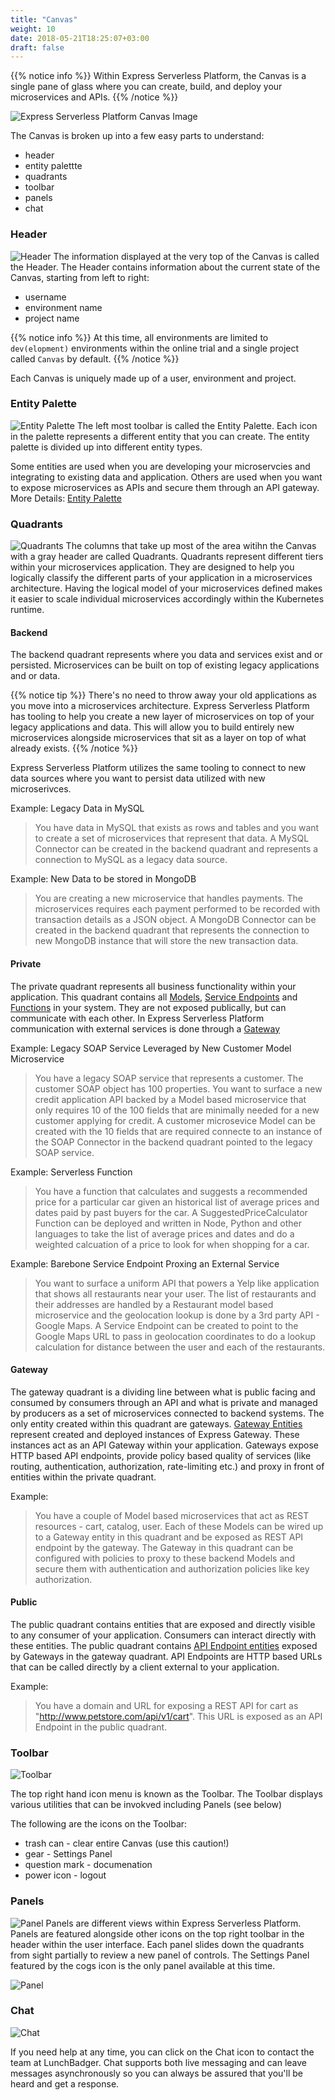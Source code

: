 ```yaml
---
title: "Canvas"
weight: 10
date: 2018-05-21T18:25:07+03:00
draft: false
---
```


{{% notice info %}}
Within Express Serverless Platform, the Canvas is a single pane of glass where you can create, build, and deploy your microservices and APIs.
{{% /notice %}}


![Express Serverless Platform Canvas Image](/images/full_canvas.png)

The Canvas is broken up into a few easy parts to understand:

* header
* entity palettte
* quadrants
* toolbar
* panels
* chat

### Header

![Header](/images/header.png)
The information displayed at the very top of the Canvas is called the Header.  The Header contains information about the current state of the Canvas, starting from left to right:

* username
* environment name
* project name

{{% notice info %}}
At this time, all environments are limited to `dev(elopment)` environments within the online trial and a single project called `Canvas` by default.
{{% /notice %}}

Each Canvas is uniquely made up of a user, environment and project.

### Entity Palette

![Entity Palette](/images/entity_palette.png)
The left most toolbar is called the Entity Palette.  Each icon in the palette represents a different entity that you can create.  The entity palette is divided up into different entity types.

Some entities are used when you are developing your microservcies and integrating to existing data and application. Others are used when you want to expose microservices as APIs and secure them through an API gateway.
More Details:  [Entity Palette](/user-guide/entity-palette)

### Quadrants

![Quadrants](/images/quadrants.png)
The columns that take up most of the area witihn the Canvas with a gray header are called Quadrants. Quadrants represent different tiers within your microservices application. They are designed to help you logically classify the different parts of your application in a microservices architecture. Having the logical model of your microservices defined makes it easier to scale individual microservices accordingly within the Kubernetes runtime.

#### Backend
The backend quadrant represents where you data and services exist and or persisted.  Microservices can be built on top of existing legacy applications and or data.

{{% notice tip %}}
There's no need to throw away your old applications as you move into a microservices architecture. Express Serverless Platform has tooling to help you create a new layer of microservices on top of your legacy applications and data. This will allow you to build entirely new microservices alongside microservices that sit as a layer on top of what already exists.
{{% /notice %}}

Express Serverless Platform utilizes the same tooling to connect to new data sources where you want to persist data utilized with new microserivces.

Example: Legacy Data in MySQL

> You have data in MySQL that exists as rows and tables and you want to create a set of microservices that represent that data. A MySQL Connector can be created in the backend quadrant and represents a connection to MySQL as a legacy data source.

Example: New Data to be stored in MongoDB

> You are creating a new microservice that handles payments.  The microservices requires each payment performed to be recorded with transaction details as a JSON object. A MongoDB Connector can be created in the backend quadrant that represents the connection to new MongoDB instance that will store the new transaction data.

#### Private
The private quadrant represents all business functionality within your application.  This quadrant contains all [Models](/user-guide/entity-palette/models), [Service Endpoints](/user-guide/entity-palette/service-endpoints) and [Functions](/user-guide/entity-palette/functions) in your system. They are not exposed publically, but can communicate with each other. In Express Serverless Platform communication with external services is done through a [Gateway](/user-guide/entity-palette/gateways)

Example: Legacy SOAP Service Leveraged by New Customer Model Microservice

> You have a legacy SOAP service that represents a customer.  The customer SOAP object has 100 properties. You want to surface a new credit application API backed by a Model based microservice that only requires 10 of the 100 fields that are minimally needed for a new customer applying for credit.  A customer microsevice Model can be created with the 10 fields that are required connecte to an instance of the SOAP Connector in the backend quadrant pointed to the legacy SOAP service.

Example: Serverless Function

> You have a function that calculates and suggests a recommended price for a particular car given an historical list of average prices and dates paid by past buyers for the car. A SuggestedPriceCalculator Function can be deployed and written in Node, Python and other languages to take the list of average prices and dates and do a weighted calcuation of a price to look for when shopping for a car.

Example: Barebone Service Endpoint Proxing an External Service

> You want to surface a uniform API that powers a Yelp like application that shows all restaurants near your user.  The list of restaurants and their addresses are handled by a Restaurant model based microservice and the geolocation lookup is done by a 3rd party API - Google Maps.  A Service Endpoint can be created to point to the Google Maps URL to pass in geolocation coordinates to do a lookup calculation for distance between the user and each of the restaurants.

#### Gateway
The gateway quadrant is a dividing line between what is public facing and consumed by consumers through an API and what is private and managed by producers as a set of microservices connected to backend systems. The only entity created within this quadrant are gateways. [Gateway Entities](/user-guide/entity-palette/gateways) represent created and deployed instances of Express Gateway. These instances act as an API Gateway within your application. Gateways expose HTTP based API endpoints, provide policy based quality of services (like routing, authentication, authorization, rate-limiting etc.) and proxy in front of entities within the private quadrant.

Example:

> You have a couple of Model based microservices that act as REST resources - cart, catalog, user. Each of these Models can be wired up to a Gateway entity in this quadrant and be exposed as REST API endpoint by the gateway. The Gateway in this quadrant can be configured with policies to proxy to these backend Models and secure them with authentication and authorization policies like key authorization.

#### Public
The public quadrant contains entities that are exposed and directly visible to any consumer of your application. Consumers can interact directly with these entities. The public quadrant contains [API Endpoint entities](/user-guide/entity-palette/api-endpoints) exposed by Gateways in the gateway quadrant. API Endpoints are HTTP based URLs that can be called directly by a client external to your application.

Example:

> You have a domain and URL for exposing a REST API for cart as "http://www.petstore.com/api/v1/cart". This URL is exposed as an API Endpoint in the public quadrant.

### Toolbar
![Toolbar](/images/toolbar.png)

The top right hand icon menu is known as the Toolbar.   The Toolbar displays various utilities that can be invokved including Panels (see below)

The following are the icons on the Toolbar:

* trash can - clear entire Canvas (use this caution!)
* gear - Settings Panel
* question mark - documenation
* power icon - logout

### Panels
![Panel](/images/panels.png)
Panels are different views within Express Serverless Platform. Panels are featured alongside other icons on the top right toolbar in the header within the user interface.  Each panel slides down the quadrants from sight partially to review a new panel of controls.  The Settings Panel featured by the cogs icon is the only panel available at this time.

![Panel](/images/panels.png)

### Chat
![Chat](/images/chat.png)

If you need help at any time, you can click on the Chat icon to contact the team at LunchBadger. Chat supports both live messaging and can leave messages asynchronously so you can always be assured that you'll be heard and get a response.
